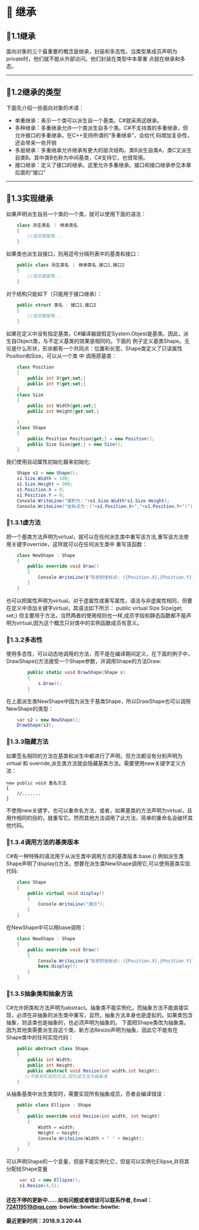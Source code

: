 # :page_with_curl: 继承 #
## :bookmark_tabs:1.1继承 ##
面向对象的三个最重要的概念是继承，封装和多态性。当类型某成员声明为private时，他们就不能从外部访问。他们封装在类型中本章重
点就在继承和多态。
***
## :bookmark_tabs:1.2继承的类型 ##
下面先介绍一些面向对象的术语：<br>
* 单重继承：表示一个类可以派生自一个基类。C#就采用这继承。<br>
* 多种继承：多重继承允许一个类派生自多个类。C#不支持类的多重继承，但允许接口的多重继承。在C++支持所谓的“多重继承”，会给代
码增加复杂性，还会带来一些开销<br>
* 多层继承：多重继承允许继承有更大的层次结构，类B派生自类A，类C又派生自类B。其中类B也称为中间基类，C#支持它，也很常用。<br>
* 接口继承：定义了接口的继承。这里允许多重继承。接口和接口继承参见本章后面的“接口”<br>
***
## :bookmark_tabs:1.3实现继承 ##
如果声明派生自另一个类的一个类，就可以使用下面的语法：

```C#
    class 派生类名 ： 继承类名
    {
        //成员数据等...
    }
```
如果类也派生自接口，则用逗号分隔列表中的基类和接口：

```C#
    public class 派生类名 ： 继承类名,接口1,接口2
    {
        //成员数据等...
    }
```
对于结构只能如下（只能用于接口继承）：

```C#
    public struct 类名 : 接口1,接口2
    {
        //成员数据等...
    }
```
如果在定义中没有指定基类，C#编译器就假定System.Objest是基类。因此，派生自Object类，与不定义基类的效果是相同的。下面的
例子定义基类Shape。无论是什么形状，形状都有一个共同点：位置和长宽，Shape类定义了只读属性Position和Size，可以从一个类
中
调用原基类：

```C#
    class Position
    {
        public int X{get;set;}
        public int Y{get;set;}
    }
    class Size
    {
        public int Width{get;set;}
        public int Height{get;set;}

    }
    class Shape
    {
        public Position Position{get;} = new Position();
        public Size Size{get;} = new Size();
    }
```
我们使用自动属性初始化器来初始化:

```C#
    Shape s1 = new Shape();
    s1.Size.Width = 100;
    s1.Size.Height = 200;
    s1.Position.X = 0;
    s1.Position.Y = 0;
    Console.WriteLine("面积为："+s1.Size.Width*s1.Size.Height);
    Console.WriteLine("坐标点为：("+s1.Position.X+","+s1.Position.Y+")");
```
### :page_facing_up:1.3.1虚方法 ###
把一个基类方法声明为virtual，就可以在任何派生类中重写该方法,重写该方法使用关键字override，这样就可以在任何派生类中
重写该函数：

```C#
    class NewShape : Shape
    {
        public override void Draw()
        {
            Console.WriteLine($"形状的坐标点: ({Position.X},{Position.Y}) 面积为:{Size.Width*Size.Height}");
        }
    }
```
也可以把属性声明为virtual。对于虚属性或重写属性，语法与非虚属性相同，但要在定义中添加关键字virtual，其语法如下所示：
    public virtual Size Size{get; set;}
但主要用于方法，当然两者的使用规则也一样,成员字段和静态函数都不能声明为virtual,因为这个概念只对类中的实例函数成员有意义。

### :page_facing_up:1.3.2多态性 ###
使用多态性，可以动态地调用的方法，而不是在编译期间定义，在下面的例子中，DrawShape()方法接受一个Shape参数，并调用Shape的方法Draw:

```C#
        public static void DrawShape(Shape s)
        {
            s.Draw();
        }
```
在上面派生类NewShape中因为派生于基类Shape，所以DrawShape也可以调用NewShape的类型：

```C#
    var s2 = new NewShape();
    DrawShape(s2);
```
### :page_facing_up:1.3.3隐藏方法 ###
如果签名相同的方法在基类和派生中都进行了声明，但方法都没有分别声明为virtual 和 override,派生类方法就会隐藏基类方法。需要使用new关键字定义方法：
    
    new public void 重名方法
    {
        //.......
    }
不使用new关键字，也可以重命名方法，或者，如果基类的方法声明为virtual，且用作相同的目的，就重写它。然而其他方法调用了此方法，简单的重命名会破坏其他代码。
### :page_facing_up:1.3.4调用方法的基类版本 ###
C#有一种特殊的语法用于从派生类中调用方法的基类版本:base.<MethodName>().例如派生类Shape声明了display()方法，想要在派生类NewShape调用它,可以使用基类实现代码:

```C#
    class Shape
    {
        public virtual void display()
        {
            Console.WriteLine("演示");
        }
    }
```
在NewShape中可以用base调用：

```C#
    class NewShape : Shape
    {
        public override void Draw()
        {
            Console.WriteLine($"形状的坐标点: ({Position.X},{Position.Y}) 面积为:{Size.Width*Size.Height}");
            base.display();
        }
    }
```
### :page_facing_up:1.3.5抽象类和抽象方法 ###
C#允许把类和方法声明为abstract。抽象类不能实例化，而抽象方法不能直接实现，必须在非抽象的派生类中重写，显然，抽象方法本身也是虚拟的。如果类包含抽象，则该类也是抽象的，也必须声明为抽象的。
下面把Shape类改为抽象类。因为其他类需要派生自这个类，新方法Resize声明为抽象，因此它不能有在Shape类中的任何实现代码：

```C#
    public abstract class Shape
    {
        public int Width;
        public int Height;
        public abstract void Resize(int width,int height);
       //不能有实现的方法,因为该方法为抽象类
    }
```
从抽象基类中派生类型时，需要实现所有抽象成员，否者会编译错误：

```C#
    public class Ellipse : Shape
    {
        public override void Resize(int width, int height)
        {
            Width = width;
            Height = height;
            Console.WriteLine(Width + " " + Height);
        }
    }
```
可以声明Shape的一个变量，但是不能实例化它，但是可以实例化Ellipse,并将其分配给Shape变量

```C#
     var s1 = new Ellipse();
     s1.Resize(4,5);
```

#### 还在不停的更新中......如有问题或者错误可以联系作者, Email：724119519@qq.com :bowtie::bowtie::bowtie: ####
#### 最近更新时间：2018.9.3 20:44 ####
